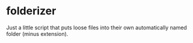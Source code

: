 # folderizer
Just a little script that puts loose files into their own automatically named folder (minus extension).
